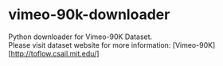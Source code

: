 vimeo-90k-downloader
====================

Python downloader for Vimeo-90K Dataset.  
Please visit dataset website for more information: [Vimeo-90K][http://toflow.csail.mit.edu/]

